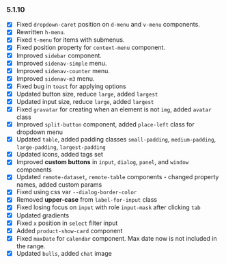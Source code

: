 ### 5.1.10

- [x] Fixed `dropdown-caret` position on `d-menu` and `v-menu` components.
- [x] Rewritten `h-menu`.
- [x] Fixed `t-menu` for items with submenus.
- [x] Fixed position property for `context-menu` component.
- [x] Improved `sidebar` component.
- [x] Improved `sidenav-simple` menu.
- [x] Improved `sidenav-counter` menu.
- [x] Improved `sidenav-m3` menu.
- [x] Fixed bug in `toast` for applying options
- [x] Updated button size, reduce `large`, added `largest`
- [x] Updated input size, reduce `large`, added `largest`
- [x] Fixed `gravatar` for creating when an element is not `img`, added `avatar` class
- [x] Improved `split-button` component, added `place-left` class for dropdown menu
- [x] Updated `table`, added padding classes `small-padding`, `medium-padding`, `large-padding`, `largest-padding`
- [x] Updated icons, added tags set
- [x] Improved **custom buttons** in `input`, `dialog`, `panel`, and `window` components
- [x] Updated `remote-dataset`, `remote-table` components - changed property names, added custom params
- [x] Fixed using css var `--dialog-border-color`
- [x] Removed **upper-case** from `label-for-input` class
- [x] Fixed losing focus on `input` with role `input-mask` after clicking `tab`
- [x] Updated gradients
- [x] Fixed `x` position in `select` filter input
- [x] Added `product-show-card` component
- [x] Fixed `maxDate` for `calendar` component. Max date now is not included in the range.
- [x] Updated `bulls`, added `chat` image